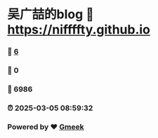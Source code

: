 # 吴广喆的blog :link: https://niffffty.github.io 
### :page_facing_up: [6](https://niffffty.github.io/tag.html) 
### :speech_balloon: 0 
### :hibiscus: 6986 
### :alarm_clock: 2025-03-05 08:59:32 
### Powered by :heart: [Gmeek](https://github.com/Meekdai/Gmeek)
